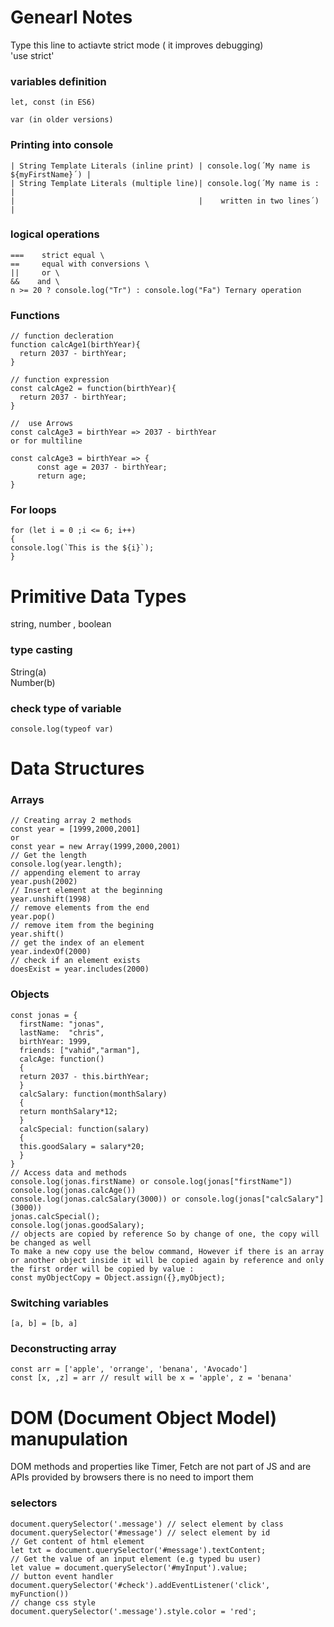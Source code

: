 # Genearl Notes

Type this line to actiavte strict mode ( it improves debugging)\
'use strict'

### variables definition
```
let, const (in ES6)

var (in older versions)
```

### Printing into console
```
| String Template Literals (inline print) | console.log(´My name is ${myFirstName}´) |
| String Template Literals (multiple line)| console.log(´My name is : |
|                                         |    written in two lines´) |
```

### logical operations
```
===    strict equal \
==     equal with conversions \
||     or \
&&    and \
n >= 20 ? console.log("Tr") : console.log("Fa") Ternary operation
```

### Functions
```
// function decleration
function calcAge1(birthYear){
  return 2037 - birthYear;
}

// function expression
const calcAge2 = function(birthYear){
  return 2037 - birthYear;
}

//  use Arrows
const calcAge3 = birthYear => 2037 - birthYear
or for multiline

const calcAge3 = birthYear => {
      const age = 2037 - birthYear;
      return age;
}
```

### For loops
```
for (let i = 0 ;i <= 6; i++)
{
console.log(`This is the ${i}`);
}
```

# Primitive Data Types
string, number , boolean
### type casting
String(a)\
Number(b)
### check type of variable 
```
console.log(typeof var)
```

# Data Structures
### Arrays
```
// Creating array 2 methods 
const year = [1999,2000,2001]
or
const year = new Array(1999,2000,2001)
// Get the length
console.log(year.length);
// appending element to array
year.push(2002)
// Insert element at the beginning
year.unshift(1998)
// remove elements from the end
year.pop()
// remove item from the begining
year.shift()
// get the index of an element
year.indexOf(2000)
// check if an element exists
doesExist = year.includes(2000)
```
### Objects
```
const jonas = {
  firstName: "jonas",
  lastName:  "chris",
  birthYear: 1999,
  friends: ["vahid","arman"],
  calcAge: function()
  {
  return 2037 - this.birthYear;
  }
  calcSalary: function(monthSalary)
  {
  return monthSalary*12;
  }
  calcSpecial: function(salary)
  {
  this.goodSalary = salary*20;
  }
}
// Access data and methods
console.log(jonas.firstName) or console.log(jonas["firstName"])
console.log(jonas.calcAge())
console.log(jonas.calcSalary(3000)) or console.log(jonas["calcSalary"](3000)) 
jonas.calcSpecial();
console.log(jonas.goodSalary);
// objects are copied by reference So by change of one, the copy will be changed as well
To make a new copy use the below command, However if there is an array or another object inside it will be copied again by reference and only the first order will be copied by value :
const myObjectCopy = Object.assign({},myObject);
```
### Switching variables
```
[a, b] = [b, a]
```

### Deconstructing array

```
const arr = ['apple', 'orrange', 'benana', 'Avocado']
const [x, ,z] = arr // result will be x = 'apple', z = 'benana'
```


# DOM (Document Object Model) manupulation
DOM methods and properties like Timer, Fetch  are not part of JS and are APIs provided by browsers
there is no need to import them 

### selectors
```
document.querySelector('.message') // select element by class
document.querySelector('#message') // select element by id
// Get content of html element
let txt = document.querySelector('#message').textContent;
// Get the value of an input element (e.g typed bu user)
let value = document.querySelector('#myInput').value;
// button event handler
document.querySelector('#check').addEventListener('click', myFunction())
// change css style 
document.querySelector('.message').style.color = 'red';
```
